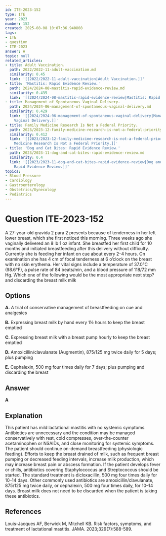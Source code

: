 ```yaml
---
id: ITE-2023-152
type: ITE
year: 2023
number: 152
created: 2025-08-08 10:07:36.940808
tags:
- ITE
- question
- ITE-2023
answer: A
topic: null
related_articles:
- title: Adult Vaccination.
  path: 2022/2022-11-adult-vaccination.md
  similarity: 0.45
  link: '[[2022/2022-11-adult-vaccination|Adult Vaccination.]]'
- title: 'Mastitis: Rapid Evidence Review.'
  path: 2024/2024-08-mastitis-rapid-evidence-review.md
  similarity: 0.435
  link: '[[2024/2024-08-mastitis-rapid-evidence-review|Mastitis: Rapid Evidence Review.]]'
- title: Management of Spontaneous Vaginal Delivery.
  path: 2024/2024-06-management-of-spontaneous-vaginal-delivery.md
  similarity: 0.429
  link: '[[2024/2024-06-management-of-spontaneous-vaginal-delivery|Management of Spontaneous
    Vaginal Delivery.]]'
- title: Family Medicine Research Is Not a Federal Priority.
  path: 2023/2023-12-family-medicine-research-is-not-a-federal-priority.md
  similarity: 0.412
  link: '[[2023/2023-12-family-medicine-research-is-not-a-federal-priority|Family
    Medicine Research Is Not a Federal Priority.]]'
- title: 'Dog and Cat Bites: Rapid Evidence Review.'
  path: 2023/2023-11-dog-and-cat-bites-rapid-evidence-review.md
  similarity: 0.4
  link: '[[2023/2023-11-dog-and-cat-bites-rapid-evidence-review|Dog and Cat Bites:
    Rapid Evidence Review.]]'
topics:
- Blood Pressure
- Cardiology
- Gastroenterology
- Obstetrics/Gynecology
- Pediatrics
---
```


# Question ITE-2023-152

A 27-year-old gravida 2 para 2 presents because of tenderness in her left lower breast, which she first noticed this morning. Three weeks ago she vaginally delivered an 8 lb 1 oz infant. She breastfed her first child for 10 months and initiated breastfeeding after this delivery without difficulty. Currently she is feeding her infant on cue about every 2–4 hours. On examination she has 4 cm of focal tenderness at 6 o’clock on the breast with no skin erythema. Her vital signs include a temperature of 37.0°C (98.6°F), a pulse rate of 84 beats/min, and a blood pressure of 118/72 mm Hg. Which one of the following would be the most appropriate next step? and discarding the breast milk milk

## Options

**A.** A trial of conservative management of breastfeeding on cue and analgesics

**B.** Expressing breast milk by hand every 1½ hours to keep the breast emptied

**C.** Expressing breast milk with a breast pump hourly to keep the breast emptied

**D.** Amoxicillin/clavulanate (Augmentin), 875/125 mg twice daily for 5 days; plus pumping

**E.** Cephalexin, 500 mg four times daily for 7 days; plus pumping and discarding the breast

## Answer

**A**

## Explanation

This patient has mild lactational mastitis with no systemic symptoms. Antibiotics are unnecessary and the condition may be managed conservatively with rest, cold compresses, over-the-counter acetaminophen or NSAIDs, and close monitoring for systemic symptoms. The patient should continue on-demand breastfeeding (physiologic feeding). Efforts to keep the breast drained of milk, such as frequent breast pumping or decreased feeding intervals, increase milk production, which may increase breast pain or abscess formation. If the patient develops fever or chills, antibiotics covering Staphylococcus and Streptococcus should be started. The standard treatment is dicloxacillin, 500 mg four times daily for 10–14 days. Other commonly used antibiotics are amoxicillin/clavulanate, 875/125 mg twice daily, or cephalexin, 500 mg four times daily, for 10–14 days. Breast milk does not need to be discarded when the patient is taking these antibiotics.

## References

Louis-Jacques AF, Berwick M, Mitchell KB. Risk factors, symptoms, and treatment of lactational mastitis. JAMA. 2023;329(7):588-589.
